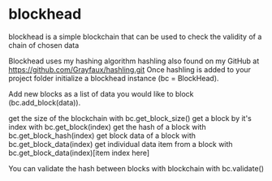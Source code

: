 # blockhead
blockhead is a simple blockchain that can be used to check the validity of a chain of chosen data

Blockhead uses my hashing algorithm hashling also found on my GitHub at https://github.com/Grayfaux/hashling.git
Once hashling is added to your project folder initialize a blockhead instance (bc = BlockHead).

Add new blocks as a list of data you would like to block (bc.add_block(data)).

get the size of the blockchain with bc.get_block_size()
get a block by it's index with bc.get_block(index)
get the hash of a block with bc.get_block_hash(index)
get block data of a block with bc.get_block_data(index)
get individual data item from a block with bc.get_block_data(index)[item index here]

You can validate the hash between blocks with blockchain with bc.validate()


